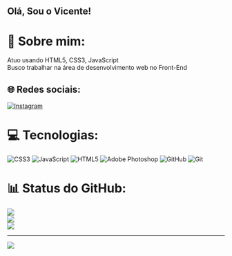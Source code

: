 ## Olá, Sou o Vicente!

# 💫 Sobre mim:
Atuo usando HTML5, CSS3, JavaScript<br>Busco trabalhar na área de desenvolvimento web no Front-End


## 🌐 Redes sociais:
[![Instagram](https://img.shields.io/badge/Instagram-%23E4405F.svg?logo=Instagram&logoColor=white)](https://instagram.com/@vi.ncarvalho) 

# 💻 Tecnologias:
![CSS3](https://img.shields.io/badge/css3-%231572B6.svg?style=for-the-badge&logo=css3&logoColor=white) ![JavaScript](https://img.shields.io/badge/javascript-%23323330.svg?style=for-the-badge&logo=javascript&logoColor=%23F7DF1E) ![HTML5](https://img.shields.io/badge/html5-%23E34F26.svg?style=for-the-badge&logo=html5&logoColor=white) ![Adobe Photoshop](https://img.shields.io/badge/adobe%20photoshop-%2331A8FF.svg?style=for-the-badge&logo=adobe%20photoshop&logoColor=white) ![GitHub](https://img.shields.io/badge/github-%23121011.svg?style=for-the-badge&logo=github&logoColor=white) ![Git](https://img.shields.io/badge/git-%23F05033.svg?style=for-the-badge&logo=git&logoColor=white)
# 📊 Status do GitHub:
![](https://github-readme-stats.vercel.app/api?username=Dev-vii&theme=dark&hide_border=true&include_all_commits=true&count_private=false)<br/>
![](https://github-readme-streak-stats.herokuapp.com/?user=Dev-vii&theme=dark&hide_border=true)<br/>
![](https://github-readme-stats.vercel.app/api/top-langs/?username=Dev-vii&theme=dark&hide_border=true&include_all_commits=true&count_private=false&layout=compact)

---
[![](https://visitcount.itsvg.in/api?id=Dev-vii&icon=9&color=3)](https://visitcount.itsvg.in)

<!-- Proudly created with GPRM ( https://gprm.itsvg.in ) -->
